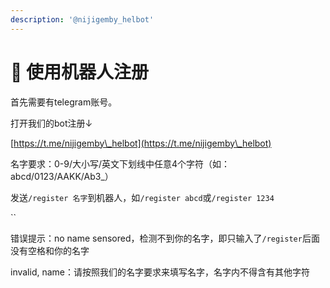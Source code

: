 ```yaml
---
description: '@nijigemby_helbot'
---
```


# 🤖 使用机器人注册

首先需要有telegram账号。

打开我们的bot注册↓

[https://t.me/nijigemby\_helbot](https://t.me/nijigemby\_helbot)

名字要求：0-9/大小写/英文下划线中任意4个字符（如：abcd/0123/AAKK/Ab3\_）



发送`/register 名字`到机器人，如`/register abcd`或`/register 1234`

``

错误提示：no name sensored，检测不到你的名字，即只输入了`/register`后面没有空格和你的名字

invalid, name：请按照我们的名字要求来填写名字，名字内不得含有其他字符
